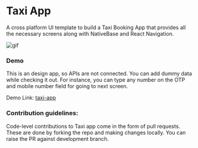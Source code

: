 # Taxi App

A cross platform UI template to build a Taxi Booking App that provides all the necessary screens along with NativeBase and React Navigation.



![gif](./assets/first.gif)
### Demo
This is an design app, so APIs are not connected. You can add dummy data while checking it out.
For instance, you can type any number on the OTP and mobile number field for going to next screen.

Demo Link: [taxi-app](https://madewithnativebase.com/projects/taxi-app)

### Contribution guidelines:

Code-level contributions to Taxi app come in the form of pull requests. These are done by forking the repo and making changes locally. You can raise the PR against development branch.
